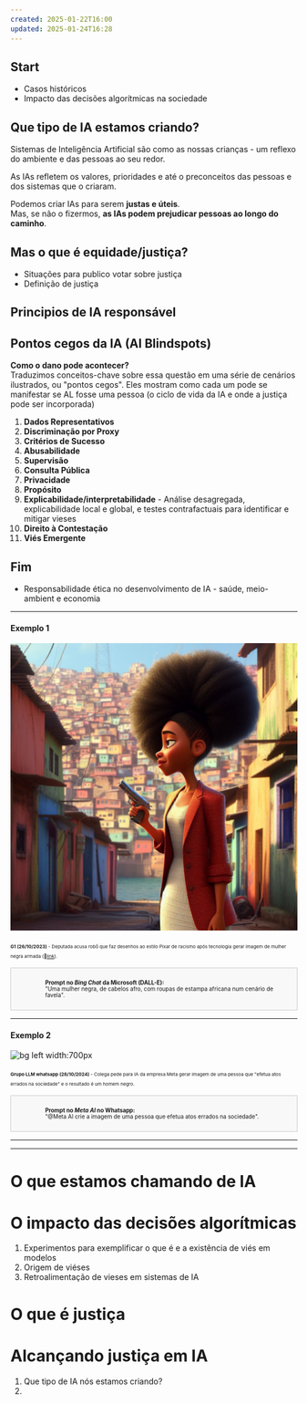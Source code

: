 ```yaml
---
created: 2025-01-22T16:00
updated: 2025-01-24T16:28
---
```


## Start

- Casos históricos 
- Impacto das decisões algorítmicas na sociedade

## Que tipo de IA estamos criando?

Sistemas de Inteligência Artificial são como as nossas crianças - um reflexo do ambiente e das pessoas ao seu redor.

As IAs refletem os valores, prioridades e até o preconceitos das pessoas e dos sistemas que o criaram.

Podemos criar IAs para serem **justas e úteis**.  
Mas, se não o fizermos, **as IAs podem prejudicar pessoas ao longo do caminho**.
   
## Mas o que é equidade/justiça?

- Situações para publico votar sobre justiça
- Definição de justiça 

## Principios de IA responsável



## Pontos cegos da IA (AI Blindspots)

**Como o dano pode acontecer?**  
Traduzimos conceitos-chave sobre essa questão em uma série de cenários ilustrados, ou "pontos cegos". Eles mostram como cada um pode se manifestar se AL fosse uma pessoa 
(o ciclo de vida da IA e onde a justiça pode ser incorporada)

1. **Dados Representativos**
2. **Discriminação por Proxy**
3. **Critérios de Sucesso**
4. **Abusabilidade**
5. **Supervisão**
6. **Consulta Pública**
7. **Privacidade**
8. **Propósito**
9. **Explicabilidade/interpretabilidade** - Análise desagregada, explicabilidade local e global, e testes contrafactuais para identificar e mitigar vieses
11. **Direito à Contestação**
12. **Viés Emergente**

    


## Fim 
- Responsabilidade ética no desenvolvimento de IA - saúde, meio-ambient e economia 





---

#### Exemplo 1

![bg right width:900px](figs/vereadora-discriminacao-ia.png)

<small><small><small>**G1 (26/10/2023)** - Deputada acusa robô que faz desenhos ao estilo Pixar de racismo após tecnologia gerar imagem de mulher negra armada (🔗[link](https://g1.globo.com/tecnologia/noticia/2023/10/26/deputada-do-rj-diz-que-robo-que-faz-desenhos-ao-estilo-pixar-entregou-imagem-de-mulher-negra-com-arma-na-mao-ao-receber-pedido-de-personagem-em-favela.ghtml)).</small></small></small>
<br>

<div style="border: 1px solid #ccc; padding: 20px; padding-left:60px; font-size: 0.7em; background-color: #f8f8f8;">
<strong>Prompt no <em>Bing Chat</em> da Microsoft (DALL-E):</strong><br>
"Uma mulher negra, de cabelos afro, com roupas de estampa africana num cenário de favela".
</div>


---
#### Exemplo 2

![bg left width:700px](figs/Imagem%20do%20WhatsApp%20de%202025-01-24%20à(s)%2012.33.08_f345ba01.jpg)

<small><small><small>**Grupo LLM whatsapp (28/10/2024)** - Colega pede para IA da empresa Meta gerar imagem de uma pessoa que "efetua atos errados na sociedade" e o resultado é um homem negro.</small></small></small>
<br>

<div style="border: 1px solid #ccc; padding: 20px; padding-left:60px; font-size: 0.7em; background-color: #f8f8f8;">
<strong>Prompt no <em>Meta AI</em> no Whatsapp:</strong><br>
"@Meta AI crie a imagem de uma pessoa que efetua atos errados na sociedade".
</div>

---


--------------

# O que estamos chamando de IA

# O impacto das decisões algorítmicas 

1. Experimentos para exemplificar o que é e a existência de viés em modelos
2. Origem de viéses
3. Retroalimentação de vieses em sistemas de IA

# O que é justiça 
# Alcançando justiça em IA
1. Que tipo de IA nós estamos criando? 
2. 